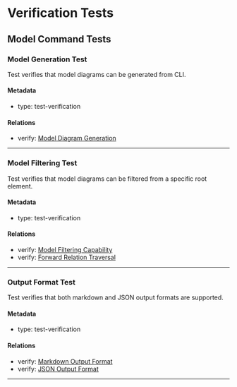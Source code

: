 # Verification Tests

## Model Command Tests

### Model Generation Test

Test verifies that model diagrams can be generated from CLI.

#### Metadata
  * type: test-verification

#### Relations
  * verify: [Model Diagram Generation](../SystemRequirements.md#model-diagram-generation)

---

### Model Filtering Test

Test verifies that model diagrams can be filtered from a specific root element.

#### Metadata
  * type: test-verification

#### Relations
  * verify: [Model Filtering Capability](../SystemRequirements.md#model-filtering-capability)
  * verify: [Forward Relation Traversal](../SystemRequirements.md#forward-relation-traversal)

---

### Output Format Test

Test verifies that both markdown and JSON output formats are supported.

#### Metadata
  * type: test-verification

#### Relations
  * verify: [Markdown Output Format](../SystemRequirements.md#markdown-output-format)
  * verify: [JSON Output Format](../SystemRequirements.md#json-output-format)

---

